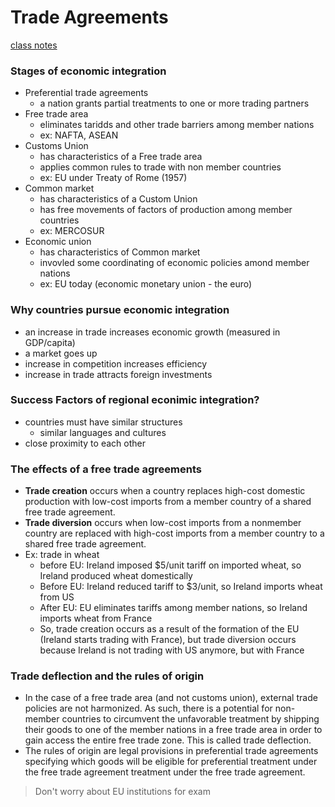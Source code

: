 # Trade Agreements
[class notes](https://gsu.view.usg.edu/content/enforced1/892076-CO.090.ECON2100.11224.20154/Lecture8_TradeAgreements%20ECON2100.pdf?d2lSessionVal=O3LsBP7At8j1LUr8sgYEqD5F7&ou=892076)

### Stages of economic integration
- Preferential trade agreements
    + a nation grants partial treatments to one or more trading partners
- Free trade area
    + eliminates taridds and other trade barriers among member nations
    + ex: NAFTA, ASEAN
- Customs Union
    + has characteristics of a Free trade area
    + applies common rules to trade with non member countries
    + ex: EU under Treaty of Rome (1957)
- Common market
    + has characteristics of a Custom Union
    + has free movements of factors of production among member countries
    + ex: MERCOSUR
- Economic union
    + has characteristics of Common market
    + invovled some coordinating of economic policies amond member nations
    + ex: EU today (economic monetary union - the euro)

### Why countries pursue economic integration
- an increase in trade increases economic growth (measured in GDP/capita)
- a market goes up
- increase in competition increases efficiency
- increase in trade attracts foreign investments

### Success Factors of regional econimic integration?
- countries must have similar structures
    + similar languages and cultures
- close proximity to each other

### The effects of a free trade agreements
- **Trade creation** occurs when a country replaces high-cost domestic production with low-cost imports from a member country of a shared free trade agreement.
- **Trade diversion** occurs when low-cost imports from a nonmember country are replaced with high-cost imports from a member country to a shared free trade agreement.
- Ex: trade in wheat
    + before EU: Ireland imposed $5/unit tariff on imported wheat, so Ireland produced wheat domestically
    + Before EU: Ireland reduced tariff to $3/unit, so Ireland imports wheat from US
    + After EU: EU eliminates tariffs among member nations, so Ireland imports wheat from France
    + So, trade creation occurs as a result of the formation of the EU (Ireland starts trading with France), but trade diversion occurs because Ireland is not trading with US anymore, but with France

### Trade deflection and the rules of origin
- In the case of a free trade area (and not customs union), external trade policies are not harmonized. As such, there is a potential for non-member countries to circumvent the unfavorable treatment by shipping their goods to one of the member nations in a free trade area in order to gain access the entire free trade zone. This is called trade deflection.
- The rules of origin are legal provisions in preferential trade agreements specifying which goods will be eligible for preferential treatment under the free trade agreement treatment under the free trade agreement.

> Don't worry about EU institutions for exam
